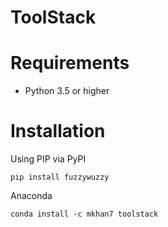 # ToolStack


Requirements
============

-  Python 3.5 or higher


Installation
============

Using PIP via PyPI

    pip install fuzzywuzzy

Anaconda

    conda install -c mkhan7 toolstack

